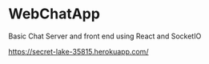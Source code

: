 # WebChatApp
Basic Chat Server and front end using React and SocketIO

https://secret-lake-35815.herokuapp.com/
